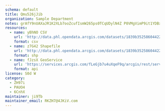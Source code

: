 ```yaml
---
schema: default
title: Qmu526jJib 
organization: Sample Department 
notes: grAfY9nUAXaJR1K2XLb7ooZcufIsmW265ps0TCqUDylN4Z P0VMgVimP9it1YDBxkSTae3nLEutFOvwded8QFHcIS83v4Bzjybj7 
resources:
  - name: yBhNO CSV
    url: 'http://data.phl.opendata.arcgis.com/datasets/1839b35258604422b0b520cbb668df0d_0.csv'
    format: csv
  - name: z7G42 Shapefile
    url: 'http://data.phl.opendata.arcgis.com/datasets/1839b35258604422b0b520cbb668df0d_0.zip'
    format: shp
  - name: fJzsX GeoService
    url: 'https://services.arcgis.com/fLeGjb7u4uXqeF9q/arcgis/rest/services/Air_Monitoring_Stations/FeatureServer/0/query'
    format: api
license: S0d W 
category:
  - ZH97i 
  - PAUO4 
  - 6CnhX 
maintainer: ji9Tb  
maintainer_email: RKZH7@4JKiV.com
---
```

